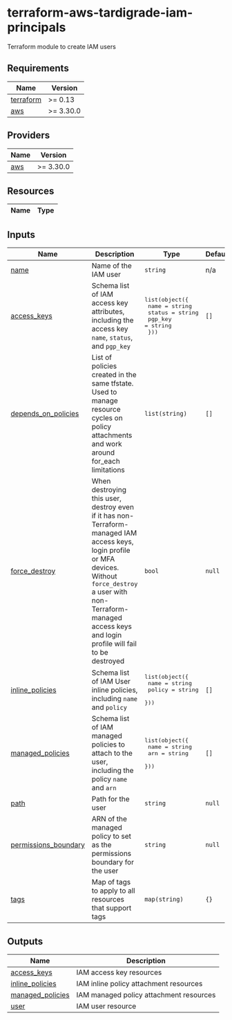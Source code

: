 # terraform-aws-tardigrade-iam-principals

Terraform module to create IAM users


<!-- BEGIN TFDOCS -->
## Requirements

| Name | Version |
|------|---------|
| <a name="requirement_terraform"></a> [terraform](#requirement\_terraform) | >= 0.13 |
| <a name="requirement_aws"></a> [aws](#requirement\_aws) | >= 3.30.0 |

## Providers

| Name | Version |
|------|---------|
| <a name="provider_aws"></a> [aws](#provider\_aws) | >= 3.30.0 |

## Resources

| Name | Type |
|------|------|

## Inputs

| Name | Description | Type | Default | Required |
|------|-------------|------|---------|:--------:|
| <a name="input_name"></a> [name](#input\_name) | Name of the IAM user | `string` | n/a | yes |
| <a name="input_access_keys"></a> [access\_keys](#input\_access\_keys) | Schema list of IAM access key attributes, including the access key `name`, `status`, and `pgp_key` | <pre>list(object({<br>    name    = string<br>    status  = string<br>    pgp_key = string<br>  }))</pre> | `[]` | no |
| <a name="input_depends_on_policies"></a> [depends\_on\_policies](#input\_depends\_on\_policies) | List of policies created in the same tfstate. Used to manage resource cycles on policy attachments and work around for\_each limitations | `list(string)` | `[]` | no |
| <a name="input_force_destroy"></a> [force\_destroy](#input\_force\_destroy) | When destroying this user, destroy even if it has non-Terraform-managed IAM access keys, login profile or MFA devices. Without `force_destroy` a user with non-Terraform-managed access keys and login profile will fail to be destroyed | `bool` | `null` | no |
| <a name="input_inline_policies"></a> [inline\_policies](#input\_inline\_policies) | Schema list of IAM User inline policies, including `name` and `policy` | <pre>list(object({<br>    name   = string<br>    policy = string<br>  }))</pre> | `[]` | no |
| <a name="input_managed_policies"></a> [managed\_policies](#input\_managed\_policies) | Schema list of IAM managed policies to attach to the user, including the policy `name` and `arn` | <pre>list(object({<br>    name = string<br>    arn  = string<br>  }))</pre> | `[]` | no |
| <a name="input_path"></a> [path](#input\_path) | Path for the user | `string` | `null` | no |
| <a name="input_permissions_boundary"></a> [permissions\_boundary](#input\_permissions\_boundary) | ARN of the managed policy to set as the permissions boundary for the user | `string` | `null` | no |
| <a name="input_tags"></a> [tags](#input\_tags) | Map of tags to apply to all resources that support tags | `map(string)` | `{}` | no |

## Outputs

| Name | Description |
|------|-------------|
| <a name="output_access_keys"></a> [access\_keys](#output\_access\_keys) | IAM access key resources |
| <a name="output_inline_policies"></a> [inline\_policies](#output\_inline\_policies) | IAM inline policy attachment resources |
| <a name="output_managed_policies"></a> [managed\_policies](#output\_managed\_policies) | IAM managed policy attachment resources |
| <a name="output_user"></a> [user](#output\_user) | IAM user resource |

<!-- END TFDOCS -->
